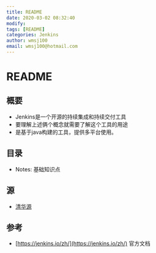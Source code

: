 ```yaml
---
title: README
date: 2020-03-02 08:32:40
modify: 
tags: [README]
categories: Jenkins
author: wmsj100
email: wmsj100@hotmail.com
---
```


# README

## 概要

- Jenkins是一个开源的持续集成和持续交付工具
- 要理解上述俩个概念就需要了解这个工具的用途
- 是基于java构建的工具，提供多平台使用。

## 目录

- Notes: 基础知识点

## 源

- [清华源](https://mirrors.tuna.tsinghua.edu.cn/jenkins/war/)

## 参考

- [https://jenkins.io/zh/](https://jenkins.io/zh/) 官方文档
